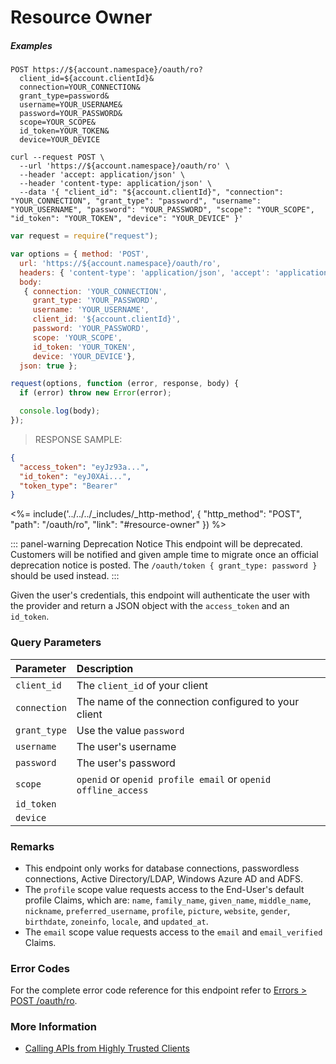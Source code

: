 # Resource Owner

<h5 class="code-snippet-title">Examples</h5>

```http
POST https://${account.namespace}/oauth/ro?
  client_id=${account.clientId}&
  connection=YOUR_CONNECTION&
  grant_type=password&
  username=YOUR_USERNAME&
  password=YOUR_PASSWORD&
  scope=YOUR_SCOPE&
  id_token=YOUR_TOKEN&
  device=YOUR_DEVICE
```

```shell
curl --request POST \
  --url 'https://${account.namespace}/oauth/ro' \
  --header 'accept: application/json' \
  --header 'content-type: application/json' \
  --data '{ "client_id": "${account.clientId}", "connection": "YOUR_CONNECTION", "grant_type": "password", "username": "YOUR_USERNAME", "password": "YOUR_PASSWORD", "scope": "YOUR_SCOPE", "id_token": "YOUR_TOKEN", "device": "YOUR_DEVICE" }'
```

```javascript
var request = require("request");

var options = { method: 'POST',
  url: 'https://${account.namespace}/oauth/ro',
  headers: { 'content-type': 'application/json', 'accept': 'application/json' },
  body:
   { connection: 'YOUR_CONNECTION',
     grant_type: 'YOUR_PASSWORD',
     username: 'YOUR_USERNAME',
     client_id: '${account.clientId}',
     password: 'YOUR_PASSWORD',
     scope: 'YOUR_SCOPE',
     id_token: 'YOUR_TOKEN',
     device: 'YOUR_DEVICE'},
  json: true };

request(options, function (error, response, body) {
  if (error) throw new Error(error);

  console.log(body);
});
```

> RESPONSE SAMPLE:

```JSON
{
  "access_token": "eyJz93a...",
  "id_token": "eyJ0XAi...",
  "token_type": "Bearer"
}
```

<%= include('../../../_includes/_http-method', {
  "http_method": "POST",
  "path": "/oauth/ro",
  "link": "#resource-owner"
}) %>

::: panel-warning Deprecation Notice
This endpoint will be deprecated. Customers will be notified and given ample time to migrate once an official deprecation notice is posted. The `/oauth/token { grant_type: password }` should be used instead.
:::

Given the user's credentials, this endpoint will authenticate the user with the provider and return a JSON object with the `access_token` and an `id_token`.


### Query Parameters

| Parameter        | Description |
|:-----------------|:------------|
| `client_id`      | The `client_id` of your client |
| `connection`     | The name of the connection configured to your client |
| `grant_type`     | Use the value `password` |
| `username`       | The user's username |
| `password`       | The user's password |
| `scope`          | `openid` or `openid profile email` or `openid offline_access` |
| `id_token`       | |
| `device`         | |


### Remarks

- This endpoint only works for database connections, passwordless connections, Active Directory/LDAP, Windows Azure AD and ADFS.
- The `profile` scope value requests access to the End-User's default profile Claims, which are: `name`, `family_name`, `given_name`, `middle_name`, `nickname`, `preferred_username`, `profile`, `picture`, `website`, `gender`, `birthdate`, `zoneinfo`, `locale`, and `updated_at`.
- The `email` scope value requests access to the `email` and `email_verified` Claims.


### Error Codes

For the complete error code reference for this endpoint refer to [Errors > POST /oauth/ro](#post-oauth-ro).


### More Information

- [Calling APIs from Highly Trusted Clients](/api-auth/grant/password)
